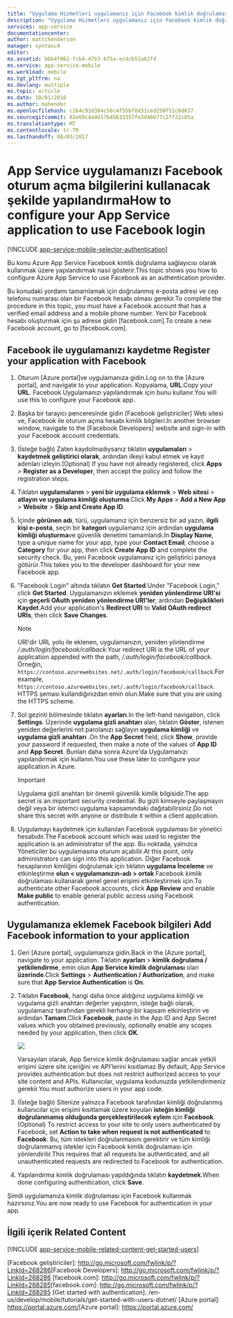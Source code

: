 ```yaml
---
title: "Uygulama Hizmetleri uygulamanız için Facebook kimlik doğrulamasını yapılandırma"
description: "Uygulama Hizmetleri uygulamanız için Facebook kimlik doğrulaması yapılandırma konusunda bilgi edinin."
services: app-service
documentationcenter: 
author: mattchenderson
manager: syntaxc4
editor: 
ms.assetid: b6b4f062-fcb4-47b3-b75a-ec4cb51a62fd
ms.service: app-service-mobile
ms.workload: mobile
ms.tgt_pltfrm: na
ms.devlang: multiple
ms.topic: article
ms.date: 10/01/2016
ms.author: mahender
ms.openlocfilehash: c1b4c91d384c56c4f55bf8d31ced250f51c0d837
ms.sourcegitcommit: 02e69c4a9d17645633357fe3d46677c2ff22c85a
ms.translationtype: MT
ms.contentlocale: tr-TR
ms.lasthandoff: 08/03/2017
---
```

# <a name="how-to-configure-your-app-service-application-to-use-facebook-login"></a><span data-ttu-id="59de8-103">App Service uygulamanızı Facebook oturum açma bilgilerini kullanacak şekilde yapılandırma</span><span class="sxs-lookup"><span data-stu-id="59de8-103">How to configure your App Service application to use Facebook login</span></span>
[!INCLUDE [app-service-mobile-selector-authentication](../../includes/app-service-mobile-selector-authentication.md)]

<span data-ttu-id="59de8-104">Bu konu Azure App Service Facebook kimlik doğrulama sağlayıcısı olarak kullanmak üzere yapılandırmak nasıl gösterir.</span><span class="sxs-lookup"><span data-stu-id="59de8-104">This topic shows you how to configure Azure App Service to use Facebook as an authentication provider.</span></span>

<span data-ttu-id="59de8-105">Bu konudaki yordamı tamamlamak için doğrulanmış e-posta adresi ve cep telefonu numarası olan bir Facebook hesabı olması gerekir.</span><span class="sxs-lookup"><span data-stu-id="59de8-105">To complete the procedure in this topic, you must have a Facebook account that has a verified email address and a mobile phone number.</span></span> <span data-ttu-id="59de8-106">Yeni bir Facebook hesabı oluşturmak için şu adrese gidin [facebook.com].</span><span class="sxs-lookup"><span data-stu-id="59de8-106">To create a new Facebook account, go to [facebook.com].</span></span>

## <span data-ttu-id="59de8-107"><a name="register"></a>Facebook ile uygulamanızı kaydetme</span><span class="sxs-lookup"><span data-stu-id="59de8-107"><a name="register"> </a>Register your application with Facebook</span></span>
1. <span data-ttu-id="59de8-108">Oturum [Azure portal]ve uygulamanıza gidin.</span><span class="sxs-lookup"><span data-stu-id="59de8-108">Log on to the [Azure portal], and navigate to your application.</span></span> <span data-ttu-id="59de8-109">Kopyalama, **URL**.</span><span class="sxs-lookup"><span data-stu-id="59de8-109">Copy your **URL**.</span></span> <span data-ttu-id="59de8-110">Facebook Uygulamanızı yapılandırmak için bunu kullanır.</span><span class="sxs-lookup"><span data-stu-id="59de8-110">You will use this to configure your Facebook app.</span></span>
2. <span data-ttu-id="59de8-111">Başka bir tarayıcı penceresinde gidin [Facebook geliştiriciler] Web sitesi ve, Facebook ile oturum açma hesabı kimlik bilgileri.</span><span class="sxs-lookup"><span data-stu-id="59de8-111">In another browser window, navigate to the [Facebook Developers] website and sign-in with your Facebook account credentials.</span></span>
3. <span data-ttu-id="59de8-112">(İsteğe bağlı) Zaten kaydolmadıysanız tıklatın **uygulamaları** > **kaydetmek geliştirici olarak**, ardından ilkeyi kabul etmek ve kayıt adımları izleyin.</span><span class="sxs-lookup"><span data-stu-id="59de8-112">(Optional) If you have not already registered, click **Apps** > **Register as a Developer**, then accept the policy and follow the registration steps.</span></span>
4. <span data-ttu-id="59de8-113">Tıklatın **uygulamalarım** > **yeni bir uygulama eklemek** > **Web sitesi** > **atlayın ve uygulama kimliği oluşturma**.</span><span class="sxs-lookup"><span data-stu-id="59de8-113">Click **My Apps** > **Add a New App** > **Website** > **Skip and Create App ID**.</span></span> 
5. <span data-ttu-id="59de8-114">İçinde **görünen adı**, türü, uygulamanız için benzersiz bir ad yazın, **ilgili kişi e-posta**, seçin bir **kategori** uygulamanız için ardından **uygulama kimliği oluşturma**ve güvenlik denetimi tamamlandı.</span><span class="sxs-lookup"><span data-stu-id="59de8-114">In **Display Name**, type a unique name for your app, type your **Contact Email**, choose a **Category** for your app, then click **Create App ID** and complete the security check.</span></span> <span data-ttu-id="59de8-115">Bu, yeni Facebook uygulamanız için geliştirici panoya götürür.</span><span class="sxs-lookup"><span data-stu-id="59de8-115">This takes you to the developer dashboard for your new Facebook app.</span></span>
6. <span data-ttu-id="59de8-116">"Facebook Login" altında tıklatın **Get Started**.</span><span class="sxs-lookup"><span data-stu-id="59de8-116">Under "Facebook Login," click **Get Started**.</span></span> <span data-ttu-id="59de8-117">Uygulamanızın eklemek **yeniden yönlendirme URI'si** için **geçerli OAuth yeniden yönlendirme URI'ler**, ardından **Değişiklikleri Kaydet**.</span><span class="sxs-lookup"><span data-stu-id="59de8-117">Add your application's **Redirect URI** to **Valid OAuth redirect URIs**, then click **Save Changes**.</span></span> 
   
   > [!NOTE]
   > <span data-ttu-id="59de8-118">URI'dir URL yolu ile eklenen, uygulamanızın, yeniden yönlendirme */.auth/login/facebook/callback*.</span><span class="sxs-lookup"><span data-stu-id="59de8-118">Your redirect URI is the URL of your application appended with the path, */.auth/login/facebook/callback*.</span></span> <span data-ttu-id="59de8-119">Örneğin, `https://contoso.azurewebsites.net/.auth/login/facebook/callback`.</span><span class="sxs-lookup"><span data-stu-id="59de8-119">For example, `https://contoso.azurewebsites.net/.auth/login/facebook/callback`.</span></span> <span data-ttu-id="59de8-120">HTTPS şeması kullandığınızdan emin olun.</span><span class="sxs-lookup"><span data-stu-id="59de8-120">Make sure that you are using the HTTPS scheme.</span></span>
   > 
   > 
7. <span data-ttu-id="59de8-121">Sol gezinti bölmesinde tıklatın **ayarları**.</span><span class="sxs-lookup"><span data-stu-id="59de8-121">In the left-hand navigation, click **Settings**.</span></span> <span data-ttu-id="59de8-122">Üzerinde **uygulama gizli anahtarı** alan, tıklatın **Göster**, istenen yeniden değerlerini not parolanızı sağlayın **uygulama kimliği** ve **uygulama gizli anahtarı** .</span><span class="sxs-lookup"><span data-stu-id="59de8-122">On the **App Secret** field, click **Show**, provide your password if requested, then make a note of the values of **App ID** and **App Secret**.</span></span> <span data-ttu-id="59de8-123">Bunları daha sonra Azure'da Uygulamanızı yapılandırmak için kullanın.</span><span class="sxs-lookup"><span data-stu-id="59de8-123">You use these later to configure your application in Azure.</span></span>
   
   > [!IMPORTANT]
   > <span data-ttu-id="59de8-124">Uygulama gizli anahtarı bir önemli güvenlik kimlik bilgisidir.</span><span class="sxs-lookup"><span data-stu-id="59de8-124">The app secret is an important security credential.</span></span> <span data-ttu-id="59de8-125">Bu gizli kimseyle paylaşmayın değil veya bir istemci uygulama kapsamındaki dağıtabilirsiniz.</span><span class="sxs-lookup"><span data-stu-id="59de8-125">Do not share this secret with anyone or distribute it within a client application.</span></span>
   > 
   > 
8. <span data-ttu-id="59de8-126">Uygulamayı kaydetmek için kullanılan Facebook uygulaması bir yönetici hesabıdır.</span><span class="sxs-lookup"><span data-stu-id="59de8-126">The Facebook account which was used to register the application is an administrator of the app.</span></span> <span data-ttu-id="59de8-127">Bu noktada, yalnızca Yöneticiler bu uygulamasına oturum açabilir.</span><span class="sxs-lookup"><span data-stu-id="59de8-127">At this point, only administrators can sign into this application.</span></span> <span data-ttu-id="59de8-128">Diğer Facebook hesaplarının kimliğini doğrulamak için tıklatın **uygulama İnceleme** ve etkinleştirme **olun < uygulamanızın-adı > ortak** Facebook kimlik doğrulaması kullanarak genel genel erişimi etkinleştirmek için.</span><span class="sxs-lookup"><span data-stu-id="59de8-128">To authenticate other Facebook accounts, click **App Review** and enable **Make <your-app-name> public** to enable general public access using Facebook authentication.</span></span>

## <span data-ttu-id="59de8-129"><a name="secrets"></a>Uygulamanıza eklemek Facebook bilgileri</span><span class="sxs-lookup"><span data-stu-id="59de8-129"><a name="secrets"> </a>Add Facebook information to your application</span></span>
1. <span data-ttu-id="59de8-130">Geri [Azure portal], uygulamanıza gidin.</span><span class="sxs-lookup"><span data-stu-id="59de8-130">Back in the [Azure portal], navigate to your application.</span></span> <span data-ttu-id="59de8-131">Tıklatın **ayarları** > **kimlik doğrulama / yetkilendirme**, emin olun **App Service kimlik doğrulaması** olan **üzerinde**.</span><span class="sxs-lookup"><span data-stu-id="59de8-131">Click **Settings** > **Authentication / Authorization**, and make sure that **App Service Authentication** is **On**.</span></span>
2. <span data-ttu-id="59de8-132">Tıklatın **Facebook**, hangi daha önce aldığınız uygulama kimliği ve uygulama gizli anahtarı değerler yapıştırın, isteğe bağlı olarak, uygulamanız tarafından gerekli herhangi bir kapsam etkinleştirin ve ardından **Tamam**.</span><span class="sxs-lookup"><span data-stu-id="59de8-132">Click **Facebook**, paste in the App ID and App Secret values which you obtained previously, optionally enable any scopes needed by your application, then click **OK**.</span></span>
   
    ![][0]
   
    <span data-ttu-id="59de8-133">Varsayılan olarak, App Service kimlik doğrulaması sağlar ancak yetkili erişimi üzere site içeriğini ve API'lerini kısıtlamaz.</span><span class="sxs-lookup"><span data-stu-id="59de8-133">By default, App Service provides authentication but does not restrict authorized access to your site content and APIs.</span></span> <span data-ttu-id="59de8-134">Kullanıcılar, uygulama kodunuzda yetkilendirmeniz gerekir.</span><span class="sxs-lookup"><span data-stu-id="59de8-134">You must authorize users in your app code.</span></span>
3. <span data-ttu-id="59de8-135">(İsteğe bağlı) Sitenize yalnızca Facebook tarafından kimliği doğrulanmış kullanıcılar için erişimi kısıtlamak üzere koyulan **isteğin kimliği doğrulanmamış olduğunda gerçekleştirilecek eylem** için **Facebook**.</span><span class="sxs-lookup"><span data-stu-id="59de8-135">(Optional) To restrict access to your site to only users authenticated by Facebook, set **Action to take when request is not authenticated** to **Facebook**.</span></span> <span data-ttu-id="59de8-136">Bu, tüm istekleri doğrulanmasını gerektirir ve tüm kimliği doğrulanmamış istekler için Facebook kimlik doğrulaması için yönlendirilir.</span><span class="sxs-lookup"><span data-stu-id="59de8-136">This requires that all requests be authenticated, and all unauthenticated requests are redirected to Facebook for authentication.</span></span>
4. <span data-ttu-id="59de8-137">Yapılandırma kimlik doğrulaması yapıldığında tıklatın **kaydetmek**.</span><span class="sxs-lookup"><span data-stu-id="59de8-137">When done configuring authentication, click **Save**.</span></span>

<span data-ttu-id="59de8-138">Şimdi uygulamanıza kimlik doğrulaması için Facebook kullanmak hazırsınız.</span><span class="sxs-lookup"><span data-stu-id="59de8-138">You are now ready to use Facebook for authentication in your app.</span></span>

## <span data-ttu-id="59de8-139"><a name="related-content"></a>İlgili içerik</span><span class="sxs-lookup"><span data-stu-id="59de8-139"><a name="related-content"> </a>Related Content</span></span>
[!INCLUDE [app-service-mobile-related-content-get-started-users](../../includes/app-service-mobile-related-content-get-started-users.md)]

<!-- Images. -->
[0]: ./media/app-service-mobile-how-to-configure-facebook-authentication/mobile-app-facebook-settings.png

<!-- URLs. -->
<span data-ttu-id="59de8-140">[Facebook geliştiriciler]: http://go.microsoft.com/fwlink/p/?LinkId=268286</span><span class="sxs-lookup"><span data-stu-id="59de8-140">[Facebook Developers]: http://go.microsoft.com/fwlink/p/?LinkId=268286</span></span>
<span data-ttu-id="59de8-141">[facebook.com]: http://go.microsoft.com/fwlink/p/?LinkId=268285</span><span class="sxs-lookup"><span data-stu-id="59de8-141">[facebook.com]: http://go.microsoft.com/fwlink/p/?LinkId=268285</span></span>
[Get started with authentication]: /en-us/develop/mobile/tutorials/get-started-with-users-dotnet/
<span data-ttu-id="59de8-142">[Azure portal]: https://portal.azure.com/</span><span class="sxs-lookup"><span data-stu-id="59de8-142">[Azure portal]: https://portal.azure.com/</span></span>
